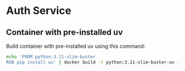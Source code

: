 # Auth Service

## Container with pre-installed uv
Build container with pre-installed uv using this command:
```sh
echo 'FROM python:3.11-slim-buster
RUN pip install uv' | docker build -t python:3.11-slim-buster-uv -
```